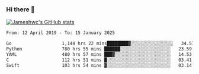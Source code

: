 ### Hi there 👋

[![Jameshwc's GitHub stats](https://github-readme-stats.vercel.app/api?username=jameshwc)](https://github.com/anuraghazra/github-readme-stats)

<!--START_SECTION:waka-->

```txt
From: 12 April 2019 - To: 15 January 2025

Go                   1,144 hrs 22 mins████████▓░░░░░░░░░░░░░░░░   34.57 %
Python               780 hrs 55 mins ██████░░░░░░░░░░░░░░░░░░░   23.59 %
YAML                 480 hrs 57 mins ███▓░░░░░░░░░░░░░░░░░░░░░   14.53 %
C                    112 hrs 51 mins █░░░░░░░░░░░░░░░░░░░░░░░░   03.41 %
Swift                103 hrs 54 mins ▓░░░░░░░░░░░░░░░░░░░░░░░░   03.14 %
```

<!--END_SECTION:waka-->